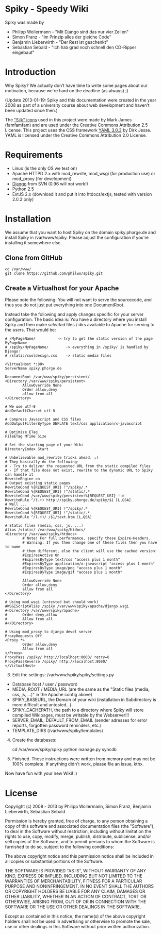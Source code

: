 # Spiky - Speedy Wiki

Spiky was made by

* Philipp Wollermann - "Mit Django sind das nur vier Zeilen"
* Simon Franz - "Im Prinzip alles der gleiche Code"
* Benjamin Lieberwirth - "Der Rest ist geschenkt"
* Sebastian Sebald - "Ich hab grad noch schnell den CD-Ripper eingebaut"


# Introduction

Why Spiky? We actually don't have time to write some pages about our motivation,
because we're hard on the deadline (as always) ;)

(Update 2013-01-19: Spiky and this documentation were created in the year 2008 as part of a university course about
web development and haven't been updated since then.)

The ["Silk" icons](http://www.famfamfam.com/lab/icons/silk/) used in this project were made by Mark James (famfamfam) and are used under the
Creative Commons Attribution 2.5 License. This project uses the CSS framework [YAML 3.0.3](http://www.yaml.de/) by Dirk Jesse. YAML is licensed
under the Creative Commons Attribution 2.0 License.


# Requirements

* Linux (is the only OS we test on)
* Apache HTTPD 2.x with mod_rewrite, mod_wsgi (for production use) or mod_proxy (for development)
* [Django](http://www.djangoproject.com/) from SVN (0.96 will not work!)
* Python 2.5
* ExtJS 2.x (download it and put it into htdocs/extjs, tested with version 2.0.2 only)


# Installation

We assume that you want to host Spiky on the domain spiky.phorge.de and install Spiky in /var/www/spiky. Please adjust the configuration if you're installing it somewhere else.

## Clone from GitHub

    cd /var/www/
    git clone https://github.com/philwo/spiky.git

## Create a Virtualhost for your Apache

Please note the following: You will not want to serve the sourcecode, and thus you do
not just put everything into one DocumentRoot.

Instead take the following and apply changes specific for your server configuration.
The basic idea is: You have a directory where you install Spiky and then make
*selected* files / dirs available to Apache for serving to the users. That would be:

    # /MyPageName/			-> try to get the static version of the page MyPageName
    # /spiky/MyPageName/		-> everything in /spiky/ is handled by Django!
    # /static/cooldesign.css	-> static media files

    <VirtualHost *:80>
    ServerName spiky.phorge.de

    DocumentRoot /var/www/spiky/persistent/
    <Directory /var/www/spiky/persistent>
            AllowOverride None
            Order allow,deny
            allow from all
    </Directory>

    # We use utf-8
    AddDefaultCharset utf-8

    # Compress Javascript and CSS files
    AddOutputFilterByType DEFLATE text/css application/x-javascript

    # Optimize ETag
    FileETag MTime Size

    # Set the starting page of your Wiki
    DirectoryIndex Start

    # Unbelievable mod_rewrite tricks ahead. ;)
    # They basically do the following:
    # - Try to deliver the requested URL from the static compiled files
    # - If that file does not exist, rewrite to the dynamic URL to Spiky can handle it
    RewriteEngine on
    # Output existing static pages
    RewriteCond %{REQUEST_URI} !^/spiky/.*
    RewriteCond %{REQUEST_URI} !^/static/.*
    RewriteCond /var/www/spiky/persistent%{REQUEST_URI} !-d
    RewriteRule ^/(.+) http://spiky.phorge.de/spiky/$1 [L,QSA]
    # Well ...
    RewriteCond %{REQUEST_URI} !^/spiky/.*
    RewriteCond %{REQUEST_URI} !^/static/.*
    RewriteRule ^/(.+)/ /$1/text.htm [L,QSA]

    # Static files (media, css, js, ...)
    Alias /static/ /var/www/spiky/htdocs/
    <Directory /var/www/spiky/htdocs>
    		# Note! For full performance, specify these Expire-Headers.
    		# Warning: If you then change one of these files then you have to name
    		# them different, else the client will use the cached version!
            #ExpiresActive On
            #ExpiresByType text/css "access plus 1 month"
            #ExpiresByType application/x-javascript "access plus 1 month"
            #ExpiresByType image/png "access plus 1 month"
            #ExpiresByType image/gif "access plus 1 month"

            AllowOverride None
            Order allow,deny
            allow from all
    </Directory>

    # Using mod_wsgi (untested but should work)
    #WSGIScriptAlias /spiky /var/www/spiky/apache/django.wsgi
    #<Directory /var/www/spiky/apache>
    #       Order deny,allow
    #       Allow from all
    #</Directory>

    # Using mod_proxy to django devel server
    ProxyRequests Off
    <Proxy *>
            Order allow,deny
            Allow from all
    </Proxy>
    ProxyPass /spiky/ http://localhost:8000/ retry=0
    ProxyPassReverse /spiky/ http://localhost:8000/
    </VirtualHost>

3) Edit the settings: /var/www/spiky/spiky/settings.py

* Database host / user / password
* MEDIA_ROOT / MEDIA_URL (are the same as the "Static files (media, css, js, ...)" in the Apache config above)
* SPIKY_BASEURL, the Domain of your wiki (installation in Subdirectory is more difficult and untested...)
* SPIKY_CACHEPATH, the path to a directory where Spiky will store compiled Wikipages, must be writable by the Webserver!!!
* SERVER_EMAIL, DEFAULT_FROM_EMAIL (sender adresses for error reports, forgotten password reminders, etc.)
* TEMPLATE_DIRS (/var/www/spiky/templates)

4) Create the databases:

    cd /var/www/spiky/spiky
    python manage.py syncdb

5) Finished. These instructions were written from memory and may not be 100% complete. If anything
didn't work, please file an issue, kthx.

Now have fun with your new Wiki! :)


# License

Copyright (c) 2008 - 2013 by Philipp Wollermann, Simon Franz, Benjamin Lieberwirth, Sebastian Sebald

Permission is hereby granted, free of charge, to any person obtaining a copy of this software and associated documentation files (the "Software"), to deal in the Software without restriction, including without limitation the rights to use, copy, modify, merge, publish, distribute, sublicense, and/or sell copies of the Software, and to permit persons to whom the Software is furnished to do so, subject to the following conditions:

The above copyright notice and this permission notice shall be included in all copies or substantial portions of the Software.

THE SOFTWARE IS PROVIDED "AS IS", WITHOUT WARRANTY OF ANY KIND, EXPRESS OR IMPLIED, INCLUDING BUT NOT LIMITED TO THE WARRANTIES OF MERCHANTABILITY, FITNESS FOR A PARTICULAR PURPOSE AND NONINFRINGEMENT. IN NO EVENT SHALL THE AUTHORS OR COPYRIGHT HOLDERS BE LIABLE FOR ANY CLAIM, DAMAGES OR OTHER LIABILITY, WHETHER IN AN ACTION OF CONTRACT, TORT OR OTHERWISE, ARISING FROM, OUT OF OR IN CONNECTION WITH THE SOFTWARE OR THE USE OR OTHER DEALINGS IN THE SOFTWARE.

Except as contained in this notice, the name(s) of the above copyright holders shall not be used in advertising or otherwise to promote the sale, use or other dealings in this Software without prior written authorization.
